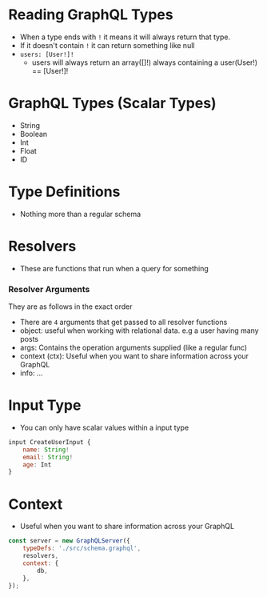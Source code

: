 # Reading GraphQL Types
- When a type ends with `!` it means it will always return that type.
- If it doesn't contain `!` it can return something like null
- `users: [User!]!`
    - users will always return an array([]!) always containing a user(User!) == [User!]!

# GraphQL Types (Scalar Types)
- String
- Boolean
- Int
- Float
- ID

# Type Definitions
- Nothing more than a regular schema

# Resolvers
- These are functions that run when a query for something

### Resolver Arguments
They are as follows in the exact order 
- There are `4` arguments that get passed to all resolver functions
- object: useful when working with relational data. e.g a user having many posts 
- args: Contains the operation arguments supplied (like a regular func)
- context (ctx): Useful when you want to share information across your GraphQL
- info: ...

# Input Type
- You can only have scalar values within a input type 
```js
input CreateUserInput {
    name: String!
    email: String!
    age: Int
}
```
# Context
- Useful when you want to share information across your GraphQL
```js
const server = new GraphQLServer({
    typeDefs: './src/schema.graphql',
    resolvers,
    context: {
        db,
    },
});
```
